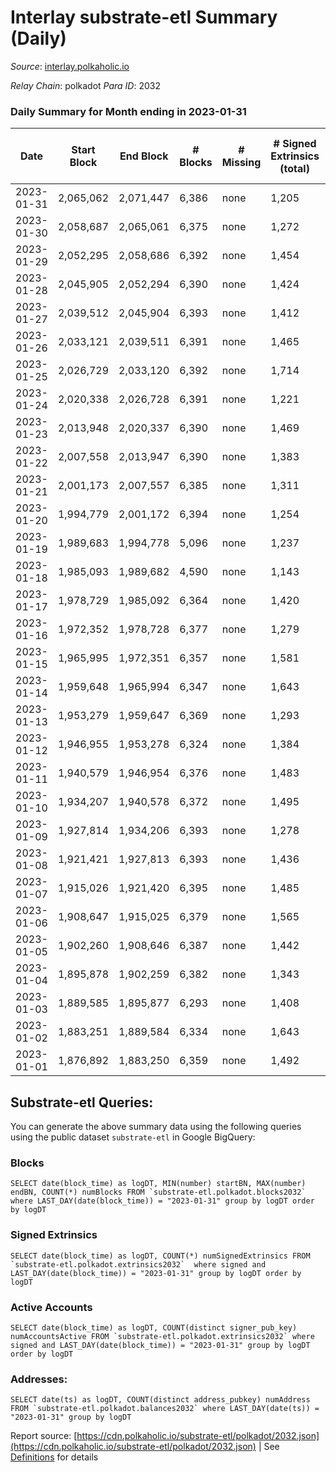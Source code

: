 # Interlay substrate-etl Summary (Daily)

_Source_: [interlay.polkaholic.io](https://interlay.polkaholic.io)

*Relay Chain*: polkadot
*Para ID*: 2032



### Daily Summary for Month ending in 2023-01-31


| Date | Start Block | End Block | # Blocks | # Missing | # Signed Extrinsics (total) | # Active Accounts | # Addresses with Balances | # Events | # Transfers | # XCM Transfers In | # XCM Transfers Out |
| ---- | ----------- | --------- | -------- | --------- | --------------------------- | ----------------- | ------------------------- | -------- | ----------- | ------------------ | ------------------- |
| 2023-01-31 | 2,065,062 | 2,071,447 | 6,386 | none  | 1,205 | 167 | 11,058 | 57,408 | 6,624 ($30,447.29) | 16 ($4,937.47) | 22 ($1,947.68) |
| 2023-01-30 | 2,058,687 | 2,065,061 | 6,375 | none  | 1,272 | 145 | 11,047 | 57,550 | 6,587 ($52,401.19) | 45 ($8,185.26) | 28 ($2,229.69) |
| 2023-01-29 | 2,052,295 | 2,058,686 | 6,392 | none  | 1,454 | 139 | 11,035 | 58,244 | 6,556 ($24,807.37) | 16 ($1,292.23) | 19 ($722.28) |
| 2023-01-28 | 2,045,905 | 2,052,294 | 6,390 | none  | 1,424 | 131 | 11,027 | 58,106 | 6,545 ($19,145.80) | 9 ($359.74) | 17 ($1,011.13) |
| 2023-01-27 | 2,039,512 | 2,045,904 | 6,393 | none  | 1,412 | 136 | 11,021 | 57,973 | 6,550 ($31,500.11) | 6 ($2,258.46) | 11 ($632.60) |
| 2023-01-26 | 2,033,121 | 2,039,511 | 6,391 | none  | 1,465 | 141 | 11,012 | 58,332 | 6,581 ($30,818.37) | 12 ($1,306.89) | 21 ($12,573.77) |
| 2023-01-25 | 2,026,729 | 2,033,120 | 6,392 | none  | 1,714 | 341 | 10,999 | 59,478 | 6,789 ($171,924.32) | 22 ($2,481.62) | 20 ($477.60) |
| 2023-01-24 | 2,020,338 | 2,026,728 | 6,391 | none  | 1,221 | 148 | 10,990 | 57,303 | 6,578 ($19,497.84) | 20 ($1,513.12) | 16 ($349.12) |
| 2023-01-23 | 2,013,948 | 2,020,337 | 6,390 | none  | 1,469 | 143 | 10,984 | 58,409 | 6,612 ($43,049.97) | 22 ($2,332.67) | 37 ($4,416.29) |
| 2023-01-22 | 2,007,558 | 2,013,947 | 6,390 | none  | 1,383 | 148 | 10,979 | 58,133 | 6,573 ($35,807.37) | 20 ($20,756.84) | 22 ($3,419.81) |
| 2023-01-21 | 2,001,173 | 2,007,557 | 6,385 | none  | 1,311 | 126 | 10,976 | 57,523 | 6,544 ($27,600.46) | 12 ($1,391.92) | 20 ($1,198.58) |
| 2023-01-20 | 1,994,779 | 2,001,172 | 6,394 | none  | 1,254 | 124 | 10,969 | 57,408 | 6,552 ($23,573.40) | 21 ($4,114.36) | 20 ($2,744.86) |
| 2023-01-19 | 1,989,683 | 1,994,778 | 5,096 | none  | 1,237 | 135 | 10,958 | 47,139 | 5,265 ($27,239.11) | 16 ($2,119.10) | 20 ($927.11) |
| 2023-01-18 | 1,985,093 | 1,989,682 | 4,590 | none  | 1,143 | 115 | 10,951 | 42,477 | 4,744 ($47,973.42) | 21 ($29,870.59) | 19 ($13,745.08) |
| 2023-01-17 | 1,978,729 | 1,985,092 | 6,364 | none  | 1,420 | 136 | 10,947 | 58,047 | 6,539 ($37,647.29) | 18 ($951.03) | 20 ($1,508.37) |
| 2023-01-16 | 1,972,352 | 1,978,728 | 6,377 | none  | 1,279 | 134 | 10,939 | 57,574 | 6,587 ($33,984.55) | 20 ($6,125.10) | 20 ($640.22) |
| 2023-01-15 | 1,965,995 | 1,972,351 | 6,357 | none  | 1,581 | 173 | 10,921 | 58,719 | 6,577 ($28,004.40) | 26 ($3,222.12) | 33 ($1,395.39) |
| 2023-01-14 | 1,959,648 | 1,965,994 | 6,347 | none  | 1,643 | 149 | 10,915 | 59,217 | 6,639 ($70,063.09) | 56 ($35,038.79) | 58 ($342,427.72) |
| 2023-01-13 | 1,953,279 | 1,959,647 | 6,369 | none  | 1,293 | 118 | 10,908 | 57,251 | 6,535 ($33,445.81) | 11 ($283.09) | 19 ($1,040.32) |
| 2023-01-12 | 1,946,955 | 1,953,278 | 6,324 | none  | 1,384 | 143 | 10,906 | 57,434 | 6,511 ($53,337.18) | 23 ($48,134.13) | 18 ($14,746.05) |
| 2023-01-11 | 1,940,579 | 1,946,954 | 6,376 | none  | 1,483 | 154 | 10,897 | 58,480 | 6,648 ($47,383.78) | 19 ($1,234.69) | 35 ($2,413.36) |
| 2023-01-10 | 1,934,207 | 1,940,578 | 6,372 | none  | 1,495 | 143 | 10,879 | 58,415 | 6,566 ($26,843.33) | 14 ($3,948.77) | 18 ($1,134.49) |
| 2023-01-09 | 1,927,814 | 1,934,206 | 6,393 | none  | 1,278 | 149 | 10,870 | 57,668 | 6,598 ($33,391.20) | 20 ($5,363.35) | 38 ($3,716.35) |
| 2023-01-08 | 1,921,421 | 1,927,813 | 6,393 | none  | 1,436 | 152 | 10,864 | 58,285 | 6,558 ($22,926.46) | 11 ($1,317.74) | 16 ($316.80) |
| 2023-01-07 | 1,915,026 | 1,921,420 | 6,395 | none  | 1,485 | 146 | 10,858 | 58,488 | 6,571 ($42,244.31) | 14 ($2,649.60) | 17 ($831.59) |
| 2023-01-06 | 1,908,647 | 1,915,025 | 6,379 | none  | 1,565 | 133 | 10,852 | 58,702 | 6,568 ($54,264.00) | 27 ($5,415.51) | 22 ($11,153.16) |
| 2023-01-05 | 1,902,260 | 1,908,646 | 6,387 | none  | 1,442 | 120 | 10,846 | 58,256 | 6,554 ($32,123.11) | 6 ($80.73) | 15 ($1,943.45) |
| 2023-01-04 | 1,895,878 | 1,902,259 | 6,382 | none  | 1,343 | 128 | 10,845 | 57,696 | 6,563 ($48,711.43) | 19 ($1,396.46) | 23 ($1,707.92) |
| 2023-01-03 | 1,889,585 | 1,895,877 | 6,293 | none  | 1,408 | 135 | 10,838 | 57,366 | 6,467 ($10,959.34) | 11 ($485.84) | 21 ($377.61) |
| 2023-01-02 | 1,883,251 | 1,889,584 | 6,334 | none  | 1,643 | 163 | 10,829 | 59,188 | 6,644 ($34,893.12) | 35 ($3,054.40) | 53 ($7,188.81) |
| 2023-01-01 | 1,876,892 | 1,883,250 | 6,359 | none  | 1,492 | 141 | 10,826 | 58,340 | 6,605 ($26,744.78) | 13 ($25,571.77) | 38 ($3,873.26) |

## Substrate-etl Queries:
You can generate the above summary data using the following queries using the public dataset `substrate-etl` in Google BigQuery:


### Blocks
```
SELECT date(block_time) as logDT, MIN(number) startBN, MAX(number) endBN, COUNT(*) numBlocks FROM `substrate-etl.polkadot.blocks2032`  where LAST_DAY(date(block_time)) = "2023-01-31" group by logDT order by logDT
```


### Signed Extrinsics
```
SELECT date(block_time) as logDT, COUNT(*) numSignedExtrinsics FROM `substrate-etl.polkadot.extrinsics2032`  where signed and LAST_DAY(date(block_time)) = "2023-01-31" group by logDT order by logDT
```


### Active Accounts
```
SELECT date(block_time) as logDT, COUNT(distinct signer_pub_key) numAccountsActive FROM `substrate-etl.polkadot.extrinsics2032` where signed and LAST_DAY(date(block_time)) = "2023-01-31" group by logDT order by logDT
```


### Addresses:
```
SELECT date(ts) as logDT, COUNT(distinct address_pubkey) numAddress FROM `substrate-etl.polkadot.balances2032` where LAST_DAY(date(ts)) = "2023-01-31" group by logDT
```



Report source: [https://cdn.polkaholic.io/substrate-etl/polkadot/2032.json](https://cdn.polkaholic.io/substrate-etl/polkadot/2032.json) | See [Definitions](/DEFINITIONS.md) for details
